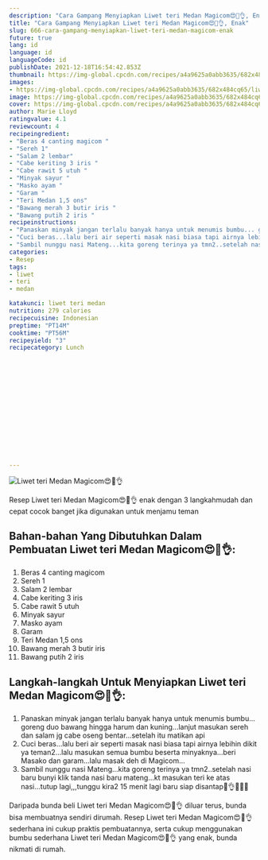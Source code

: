 ```yaml
---
description: "Cara Gampang Menyiapkan Liwet teri Medan Magicom😍🤤👌, Enak"
title: "Cara Gampang Menyiapkan Liwet teri Medan Magicom😍🤤👌, Enak"
slug: 666-cara-gampang-menyiapkan-liwet-teri-medan-magicom-enak
future: true
lang: id
language: id
languageCode: id
publishDate: 2021-12-18T16:54:42.853Z 
thumbnail: https://img-global.cpcdn.com/recipes/a4a9625a0abb3635/682x484cq65/liwet-teri-medan-magicom-foto-resep-utama.png
images:
- https://img-global.cpcdn.com/recipes/a4a9625a0abb3635/682x484cq65/liwet-teri-medan-magicom-foto-resep-utama.png
image: https://img-global.cpcdn.com/recipes/a4a9625a0abb3635/682x484cq65/liwet-teri-medan-magicom-foto-resep-utama.png
cover: https://img-global.cpcdn.com/recipes/a4a9625a0abb3635/682x484cq65/liwet-teri-medan-magicom-foto-resep-utama.png
author: Marie Lloyd
ratingvalue: 4.1
reviewcount: 4
recipeingredient:
- "Beras 4 canting magicom "
- "Sereh 1"
- "Salam 2 lembar"
- "Cabe keriting 3 iris "
- "Cabe rawit 5 utuh "
- "Minyak sayur "
- "Masko ayam "
- "Garam "
- "Teri Medan 1,5 ons"
- "Bawang merah 3 butir iris "
- "Bawang putih 2 iris "
recipeinstructions:
- "Panaskan minyak jangan terlalu banyak hanya untuk menumis bumbu... goreng duo bawang hingga harum dan kuning...lanjut masukan sereh dan salam jg cabe oseng bentar...setelah itu matikan api"
- "Cuci beras...lalu beri air seperti masak nasi biasa tapi airnya lebihin dikit ya teman2...lalu masukan semua bumbu beserta minyaknya...beri Masako dan garam...lalu masak deh di Magicom..."
- "Sambil nunggu nasi Mateng...kita goreng terinya ya tmn2..setelah nasi baru bunyi klik tanda nasi baru mateng...kt masukan teri ke atas nasi...tutup lagi,,,tunggu kira2 15 menit lagi baru siap disantap🤤👌😍😍😍"
categories:
- Resep
tags:
- liwet
- teri
- medan

katakunci: liwet teri medan 
nutrition: 279 calories
recipecuisine: Indonesian
preptime: "PT14M"
cooktime: "PT56M"
recipeyield: "3"
recipecategory: Lunch


     
    
    
    
    
    
    
    
    
    
    
      
    
---
```



![Liwet teri Medan Magicom😍🤤👌](https://img-global.cpcdn.com/recipes/a4a9625a0abb3635/682x484cq65/liwet-teri-medan-magicom-foto-resep-utama.png)

Resep Liwet teri Medan Magicom😍🤤👌  enak dengan 3 langkahmudah dan cepat cocok banget jika digunakan untuk menjamu teman

<!--inarticleads1-->

## Bahan-bahan Yang Dibutuhkan Dalam Pembuatan Liwet teri Medan Magicom😍🤤👌:

1. Beras 4 canting magicom 
1. Sereh 1
1. Salam 2 lembar
1. Cabe keriting 3 iris 
1. Cabe rawit 5 utuh 
1. Minyak sayur 
1. Masko ayam 
1. Garam 
1. Teri Medan 1,5 ons
1. Bawang merah 3 butir iris 
1. Bawang putih 2 iris 



<!--inarticleads2-->

## Langkah-langkah Untuk Menyiapkan Liwet teri Medan Magicom😍🤤👌:

1. Panaskan minyak jangan terlalu banyak hanya untuk menumis bumbu... goreng duo bawang hingga harum dan kuning...lanjut masukan sereh dan salam jg cabe oseng bentar...setelah itu matikan api
1. Cuci beras...lalu beri air seperti masak nasi biasa tapi airnya lebihin dikit ya teman2...lalu masukan semua bumbu beserta minyaknya...beri Masako dan garam...lalu masak deh di Magicom...
1. Sambil nunggu nasi Mateng...kita goreng terinya ya tmn2..setelah nasi baru bunyi klik tanda nasi baru mateng...kt masukan teri ke atas nasi...tutup lagi,,,tunggu kira2 15 menit lagi baru siap disantap🤤👌😍😍😍




Daripada bunda beli  Liwet teri Medan Magicom😍🤤👌  diluar terus, bunda  bisa membuatnya sendiri dirumah. Resep  Liwet teri Medan Magicom😍🤤👌  sederhana ini cukup praktis pembuatannya, serta cukup menggunakan bumbu sederhana  Liwet teri Medan Magicom😍🤤👌  yang enak, bunda nikmati di rumah.
